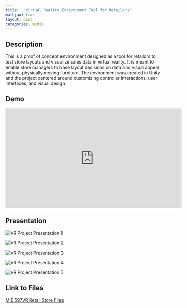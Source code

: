 ```yaml
---
title:  "Virtual Reality Environment Tool for Retailors"
mathjax: true
layout: post
categories: media
---
```


## Description

This is a proof of concept environment designed as a tool for retailors to test store layouts and visualize sales data in virtual reality. It is meant to enable store managers to base layout decisions on data and visual appeal without physically moving furniture. The environment was created in Unity and the project centered around customizing controller interactions, user interfaces, and visual design. 


## Demo

<iframe width="560" height="315" src="https://www.youtube.com/embed/ViGivnsQw68" title="YouTube video player" frameborder="0" allow="accelerometer; autoplay; clipboard-write; encrypted-media; gyroscope; picture-in-picture; web-share" allowfullscreen></iframe>

## Presentation

![VR Project Presentation 1](https://user-images.githubusercontent.com/116295445/213301239-b51c308b-5f2d-4cf1-831d-efd9df3e0269.jpg)

![VR Project Presentation 2](https://user-images.githubusercontent.com/116295445/213301272-8bf873bd-a5c9-47b5-bd04-0c57153301c8.jpg)

![VR Project Presentation 3](https://user-images.githubusercontent.com/116295445/213301326-198931b2-f897-41ab-9d1c-6961b14995b5.jpg)

![VR Project Presentation 4](https://user-images.githubusercontent.com/116295445/213301348-98fa4841-6906-4075-97b6-63dcef986687.jpg)

![VR Project Presentation 5](https://user-images.githubusercontent.com/116295445/213301370-efd3e6d1-8158-4d44-ab98-16002140eb5b.jpg)

## Link to Files

[MIE 597VR Retail Store Files](https://github.com/AveryMinkin/MIE-597VR-Retail-Store-)

